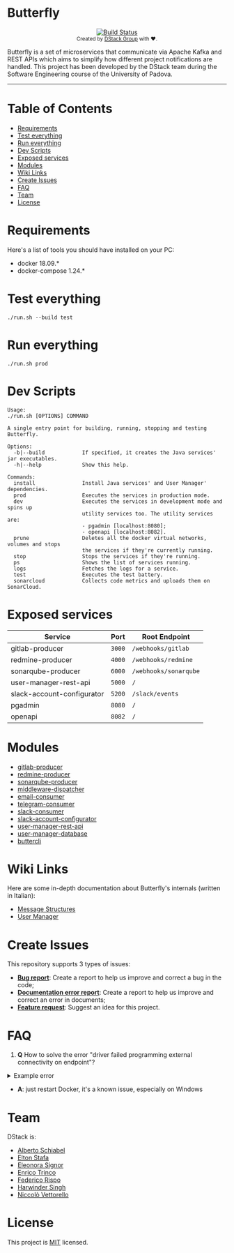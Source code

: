 # Butterfly

<div align="center">
  <!-- Build Status -->
  <a href="https://travis-ci.org/dstack-group/Butterfly">
    <img src="https://travis-ci.org/dstack-group/Butterfly.svg?branch=master" alt="Build Status" />
  </a>
</div>

<div align="center">
  <sub>Created by <a href="https://github.com/dstack-group/">DStack Group</a> with ❤️.</sub>
</div>

Butterfly is a set of microservices that communicate via Apache Kafka and REST APIs which aims to simplify
how different project notifications are handled.
This project has been developed by the DStack team during the Software Engineering course of the University of Padova.

-------------------------------------------------------------------------------------------

# Table of Contents

- [Requirements](#requirements)
- [Test everything](#test-everything)
- [Run everything](#run-everything)
- [Dev Scripts](#dev-scripts)
- [Exposed services](#exposed-services)
- [Modules](#modules)
- [Wiki Links](#wiki-links)
- [Create Issues](#create-issues)
- [FAQ](#faq)
- [Team](#team)
- [License](#license)

# Requirements

Here's a list of tools you should have installed on your PC:

- docker 18.09.*
- docker-compose 1.24.*

# Test everything

`./run.sh --build test`

# Run everything

`./run.sh prod`

# Dev Scripts

```text
Usage:
./run.sh [OPTIONS] COMMAND

A single entry point for building, running, stopping and testing Butterfly.

Options:
  -b|--build            If specified, it creates the Java services' jar executables.
  -h|--help             Show this help.

Commands:
  install               Install Java services' and User Manager' dependencies.
  prod                  Executes the services in production mode.
  dev                   Executes the services in development mode and spins up
                        utility services too. The utility services are:
                        - pgadmin [localhost:8080];
                        - openapi [localhost:8082].
  prune                 Deletes all the docker virtual networks, volumes and stops
                        the services if they're currently running.
  stop                  Stops the services if they're running.
  ps                    Shows the list of services running.
  logs                  Fetches the logs for a service.
  test                  Executes the test battery.
  sonarcloud            Collects code metrics and uploads them on SonarCloud.
```

# Exposed services

| Service                    | Port   | Root Endpoint         |
| -------------------------- | ------ | --------------------- |
| gitlab-producer            | `3000` | `/webhooks/gitlab`    |
| redmine-producer           | `4000` | `/webhooks/redmine`   |
| sonarqube-producer         | `6000` | `/webhooks/sonarqube` |
| user-manager-rest-api      | `5000` | `/`                   |
| slack-account-configurator | `5200` | `/slack/events`       |
| pgadmin                    | `8080` | `/`                   |
| openapi                    | `8082` | `/`                   |

# Modules

- [gitlab-producer](./butterfly/gitlab-producer)
- [redmine-producer](./butterfly/redmine-producer)
- [sonarqube-producer](./butterfly/sonarqube-producer)
- [middleware-dispatcher](./butterfly/middleware-dispatcher)
- [email-consumer](./butterfly/email-consumer)
- [telegram-consumer](./butterfly/telegram-consumer)
- [slack-consumer](./butterfly/slack-consumer)
- [slack-account-configurator](./user-manager/slack-account-configurator)
- [user-manager-rest-api](./user-manager/user-manager-rest-api)
- [user-manager-database](./user-manager/user-manager-database)
- [buttercli](./user-manager/buttercli)

# Wiki Links

Here are some in-depth documentation about Butterfly's internals (written in Italian):

- [Message Structures](https://github.com/dstack-group/Butterfly/wiki/Struttura-Messaggi-Interni)
- [User Manager](https://github.com/dstack-group/Butterfly/wiki/Backend-Gestore-Personale)

# Create Issues

This repository supports 3 types of issues:

- [**Bug report**](https://github.com/dstack-group/Butterfly/issues/new?assignees=&labels=&template=bug_report.md&title=): Create a report to help us improve and correct a bug in the code;
- [**Documentation error report**](https://github.com/dstack-group/Butterfly/issues/new?assignees=&labels=&template=documentation-error-report.md&title=): Create a report to help us improve and correct an error in documents;
- [**Feature request**](https://github.com/dstack-group/Butterfly/issues/new?assignees=&labels=&template=feature_request.md&title=): Suggest an idea for this project.

# FAQ

1) **Q** How to solve the error "driver failed programming external connectivity on endpoint"?

<details>
  <summary>Example error</summary>
<code>
ERROR: for zookeeper  Cannot start service zookeeper: driver failed programming external connectivity on endpoint zookeeper (c6225dbb06a1d8b2109f5156bd145e2e61d49278e1a3216d44a515f60f1a7b70): Error starting userland proxy: mkdir /port/tcp:0.0.0.0:2181:tcp:172.31.0.2:2181: input/output error

ERROR: for zookeeper  Cannot start service zookeeper: driver failed programming external connectivity on endpoint zookeeper (c6225dbb06a1d8b2109f5156bd145e2e61d49278e1a3216d44a515f60f1a7b70): Error starting userland proxy: mkdir /port/tcp:0.0.0.0:2181:tcp:172.31.0.2:2181: input/output error
ERROR: Encountered errors while bringing up the project.
</code>
</details>

  - **A**: just restart Docker, it's a known issue, especially on Windows

# Team

DStack is:

- [Alberto Schiabel](https://github.com/jkomyno)
- [Elton Stafa](https://github.com/eltonst)
- [Eleonora Signor](https://github.com/eleonorasignor)
- [Enrico Trinco](https://github.com/Dogemist)
- [Federico Rispo](https://github.com/federicorispo)
- [Harwinder Singh](https://github.com/singh-sardar)
- [Niccolò Vettorello](https://github.com/niccolovettorello)

# License

This project is [MIT](License.txt) licensed.
